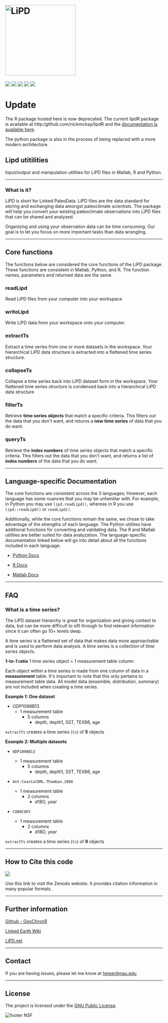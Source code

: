 <h1 align="left">
  <br>
  <a href="http://www.lipd.net"><img src="https://www.dropbox.com/s/kgeyec2b8cft5mo/lipd4.png?raw=1" alt="LiPD" width="225"></a>
</h1>

<p align="left">
  <a href="http://doi.org/10.5281/zenodo.60813"><img src="https://zenodo.org/badge/24036/nickmckay/LiPD-utilities.svg"></a>
  <a href="https://img.shields.io/badge/python-3.4-blue.svg"><img src="https://img.shields.io/badge/python-3.4-blue.svg"></a>
    <a href="https://img.shields.io/badge/matlab-R2017a-red.svg"><img src="https://img.shields.io/badge/matlab-R2017a-red.svg"></a>
      <a href="https://img.shields.io/badge/R-3.3.1-yellow.svg"><img src="https://img.shields.io/badge/R-3.3.1-yellow.svg"></a>
      <a href="https://img.shields.io/badge/license-GPL-brightgreen.svg"><img src="https://img.shields.io/badge/license-GPL-brightgreen.svg"></a>
</p>

# Update

The R package hosted here is now deprecated. The current lipdR package is available at http:/github.com/nickmckay/lipdR and the [documentation is available here](https://nickmckay.github.io/lipdR/).

The python package is also in the process of being replaced with a more modern architecture.

## Lipd utitilities

Input/output and manipulation utilities for LiPD files in Matlab, R and Python.

-----

### What is it?

LiPD is short for Linked PaleoData. LiPD files are the data standard for storing and exchanging data amongst paleoclimate scientists. The package will help you convert your existing paleoclimate observations into LiPD files that can be shared and analyzed.

Organizing and using your observation data can be time  consuming. Our goal is to let you focus on more important tasks  than data wrangling.


--------

## Core functions

The functions below are considered the core functions of the LiPD package. These functions are consistent in Matlab, Python, and R. The function names, parameters and returned data are the same.

### readLipd

Read LiPD files from your computer into your workspace

### writeLipd

Write LiPD data from your workspace onto your computer.


### extractTs

Extract a time series from one or more datasets in the workspace. Your hierarchical LiPD data structure is extracted into a flattened time series structure.

### collapseTs

Collapse a time series back into LiPD dataset form in the workspace. Your flattened time series structure is condensed back into a hierarchical LiPD data structure

### filterTs

Retrieve **time series objects** that match a specific criteria. This filters out the data that you don't want, and returns a **new time series** of data that you do want.

### queryTs

Retrieve the **index numbers** of time series objects that match a specific criteria. This filters out the data that you don't want, and returns a list of **index numbers** of the data that you do want. 

------

## Language-specific Documentation

The core functions are consistent across the 3 languages; However, each language has some nuances that you may be unfamiliar with. For example, in Python you may use `lipd.readLipd()`, whereas in R you use `lipd::readLipd()` or `readLipd()`. 

Additionally, while the core functions remain the same, we chose to take advantage of the strengths of each language. The Python utilities have additional functions for converting and validating data. The R and Matlab utilities are better suited for data analyzation.
The language-specific documentation linked below will go into detail about all the functions included in each language.

* [Python Docs](http://nickmckay.github.io/LiPD-utilities/python/index.html)

* [R Docs](http://nickmckay.github.io/LiPD-utilities/r/index.html)

* [Matlab Docs](http://nickmckay.github.io/LiPD-utilities/matlab/index.html)

------

## FAQ


### What is a time series?

The LiPD dataset hierarchy is great for organization and giving context to data, but can be more difficult to sift through to find relevant information since it can often go 10+ levels deep. 

A time series is a flattened set of data that makes data more approachable and is used to perform data analysis. A time series is a collection of _time series objects_.

**1-to-1 ratio**
1 time series object = 1 measurement table column

Each _object_ within a time series is made from one column of data in a **measurement** table. It's important to note that this only pertains to measurement table data. All model data (ensemble, distribution, summary) are not included when creating a time series. 

**Example 1: One dataset**

 - ODP1098B13
	- 1 measurement table
		- 5 columns
			- depth,  depth1,  SST,  TEX86,  age

`extractTs` creates a time series (`ts`) of **5** objects

**Example 2: Multiple datasets**

 - `ODP1098B13`
	- 1 measurement table
		- 5 columns
			- depth,  depth1,  SST,  TEX86,  age
			
 - `Ant-CoastalDML.Thamban.2006`
	- 1 measurement table
		- 2 columns
			- d18O, year

 - `CO00COKY`
	- 1 measurement table
		- 2 columns
			- d18O, year
			
`extractTs` creates a time series (`ts`) of **9** objects


------


## How to Cite this code

  <a href="http://doi.org/10.5281/zenodo.60813"><img src="https://zenodo.org/badge/24036/nickmckay/LiPD-utilities.svg"></a>

Use this link to visit the Zenodo website. It provides citation information in many popular formats.

------

## Further information

[Github - GeoChronR](https://github.com/nickmckay/GeoChronR)

[Linked Earth Wiki](http://wiki.linked.earth/Main_Page)

[LiPD.net](http://www.lipd.net)

------

## Contact

If you are having issues, please let me know at [heiser@nau.edu](mailto:heiser@nau.edu).


------


## License

The project is licensed under the [GNU Public License](https://github.com/nickmckay/LiPD-utilities/blob/master/Python/LICENSE).

![footer NSF](assets/logo_nsf.png)
